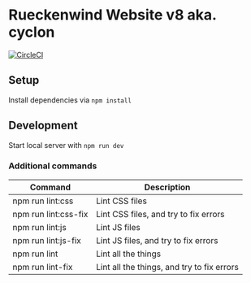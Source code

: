 # Rueckenwind Website v8 aka. cyclon

[![CircleCI](https://circleci.com/gh/rueckenwind/cyclon/tree/master.svg?style=svg)](https://circleci.com/gh/rueckenwind/cyclon/tree/master)

## Setup

Install dependencies via `npm install`

## Development

Start local server with `npm run dev`

### Additional commands

| Command | Description |
|---|---|
| npm run lint:css | Lint CSS files |
| npm run lint:css-fix | Lint CSS files, and try to fix errors |
| npm run lint:js | Lint JS files |
| npm run lint:js-fix | Lint JS files, and try to fix errors |
| npm run lint | Lint all the things |
| npm run lint-fix | Lint all the things, and try to fix errors |
